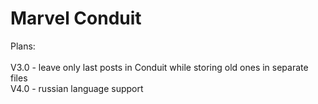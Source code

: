 # Marvel Conduit

Plans:\
\
V3.0 - leave only last posts in Conduit while storing old ones in separate files\
V4.0 - russian language support

